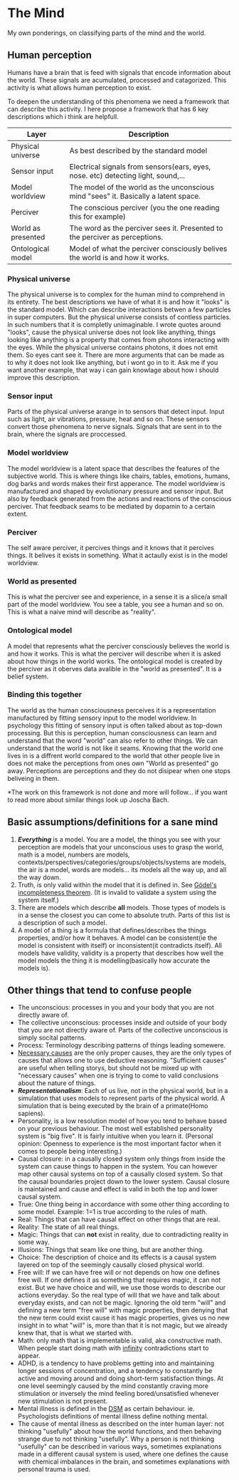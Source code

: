 # The Mind
My own ponderings, on classifying parts of the mind and the world.

## Human perception
Humans have a brain that is feed with signals that encode information about the world. These signals are acumulated, processed and catagorized. This activity is what allows human perception to exist.

To deepen the understanding of this phenomena we need a framework that can describe this activity. I here propose a framework that has 6 key descriptions which i think are helpfull.



| Layer                     | Description                                                                        |
| ------------------------- | ---------------------------------------------------------------------------------- |
| Physical universe         | As best described by the standard model                                            |
| Sensor input              | Electrical signals from sensors(ears, eyes, nose. etc) detecting light, sound,...  |
| Model worldview           | The model of the world as the unconscious mind "sees" it. Basically a latent space.  |
| Perciver                  | The conscious perciver (you the one reading this for example)                      |
| World as presented        | The word as the perciver sees it. Presented to the perciver as perceptions.        |
| Ontological model         | Model of what the perciver consciously belives the world is and how it works.      |



### Physical universe
The physical universe is to complex for the human mind to comprehend in its entirety. The best descriptions we have of what it is and how it "looks" is the standard model. Which can describe interactions betwen a few particles in super computers. But the physical universe consists of contless particles. In such numbers that it is completly unimaginable. I wrote quotes around "looks", cause the physical universe does not look like anything, things looking like anything is a property that comes from photons interacting with the eyes. While the physical universe contains photons, it does not emit them. So eyes cant see it. There are more arguments that can be made as to why it does not look like anything, but i wont go in to it. Ask me if you want another example, that way i can gain knowlage about how i should improve this description.

### Sensor input
Parts of the physical universe arange in to sensors that detect input. Input such as light, air vibrations, pressure, heat and so on. These sensors convert those phenomena to nerve signals. Signals that are sent in to the brain, where the signals are proccessed.

### Model worldview
The model worldview is a latent space that describes the features of the subjective world. This is where things like chairs, tables, emotions, humans, dog barks and words makes their first apperance. The model worldview is manufactured and shaped by evolutionary pressure and sensor input. But also by feedback generated from the actions and reactions of the conscious perciver. That feedback seams to be mediated by dopamin to a certain extent.

### Perciver
The self aware perciver, it percives things and it knows that it percives things. It belives it exists in something. What it actaully exist is in the model worldview.

### World as presented
This is what the perciver see and experience, in a sense it is a slice/a small part of the model worldview. You see a table, you see a human and so on. This is what a naive mind will describe as "reality".

### Ontological model
A model that represents what the perciver consciously believes the world is and how it works. This is what the perciver will describe when it is asked about how things in the world works. The ontological model is created by the perciver as it oberves data avalible in the "world as presented". It is a belief system.

### Binding this together
The world as the human consciousness perceives it is a representation manufactured by fitting sensory input to the model worldview.
In psychology this fitting of sensory input is often talked about as top-down processing. But this is perception, human consciousness can learn and understand that the word "world" can also refer to other things. We can understand that the world is not like it seams. Knowing that the world one lives in is a diffrent world compared to the world that other people live in does not make the perceptions from ones own "World as presented" go away. Perceptions are perceptions and they do not disipear when one stops beliveing in them.

*The work on this framework is not done and more will follow... if you want to read more about similar things look up Joscha Bach.


## Basic assumptions/definitions for a sane mind
1. ***Everything*** is a model. You are a model, the things you see with your perception are models that your unconscious uses to grasp the world, math is a model, numbers are models, contexts/perspectives/categories/groups/objects/systems are models, the air is a model, words are models... its models all the way up, and all the way down. 
2. Truth, is only valid within the model that it is defined in. See [Gödel's incompleteness theorem](https://en.wikipedia.org/wiki/Gödel%27s_incompleteness_theorems). (It is invalid to validate a system using the system itself.)
3. There are models which describe **all** models. Those types of models is in a sense the closest you can come to absolute truth. Parts of this list is a description of such a model. 
4. A model of a thing is a formula that defines/describes the things properties, and/or how it behaves. A model can be consistent(ie the model is consistent with itself) or inconsistent(it contradicts itself). All models have validity, validity is a property that describes how well the model models the thing it is modelling(basically how accurate the models is).

## Other things that tend to confuse people 
* The unconscious: processes in you and your body that you are not directly aware of.
* The collective unconscious: processes inside and outside of your body that you are not directly aware of. Parts of the collective unconscious is simply socital patterns.
* Process: Terminology describing patterns of things leading somewere.
* [Necessary causes](https://en.wikipedia.org/wiki/Causality#Necessary_and_sufficient_causes) are the only proper causes, they are the only types of causes that allows one to use deductive reasoning. "Sufficient causes" are useful when telling storys, but should not be mixed up with "necessary causes" when one is trying to come to valid conclusions about the nature of things.
* ***Representationalism***: Each of us live, not in the physical world, but in a simulation that uses models to represent parts of the physical world. A simulation that is being executed by the brain of a primate(Homo sapiens).
* Personality, is a low resolution model of how you tend to behave based on your previous behaviour. The most well established personality system is "big five". It is fairly intuitive when you learn it. (Personal opinion: Openness to experience is the most important factor when it comes to people being interesting.)
* Causal closure: in a causally closed system only things from inside the system can cause things to happen in the system. You can however map other causal systems on top of a causally closed system. So that the causal boundaries project down to the lower system. Causal closure is maintained and cause and effect is valid in both the top and lower causal system.
* True: One thing being in accordance with some other thing according to some model. Example: 1=1 is true according to the rules of math.
* Real: Things that can have causal effect on other things that are real.
* Reality: The state of all real things.
* Magic: Things that can **not** exist in reality, due to contradicting reality in some way.
* Illusions: Things that seam like one thing, but are another thing.
* Choice: The description of choice and its effects is a causal system layered on top of the seemingly causally closed physical world.
* Free will: If we can have free will or not depends on how one defines free will. If one defines it as something that requires magic, it can not exist. But we have choice and will, we use those words to describe our actions everyday. So the real type of will that we have and talk about everyday exists, and can not be magic. Ignoring the old term "will" and defining a new term "free will" with magic properties, then denying that the new term could exist cause it has magic properties, gives us no new insight in to what "will" is, more than that it is not magic, but we already knew that, that is what we started with.
* Math: only math that is implementable is valid, aka constructive math. When people start doing math with [infinity](https://en.wikipedia.org/wiki/Infinity) contradictions start to appear.
* ADHD, is a tendency to have problems getting into and maintaining longer sessions of concentration, and a tendency to constantly be active and moving around and doing short-term satisfaction things. At one level seemingly caused by the mind constantly craving more stimulation or inversely the mind feeling bored/unsatisfied whenever new stimulation is not present.
* Mental illness is defined in the [DSM](https://en.wikipedia.org/wiki/Diagnostic_and_Statistical_Manual_of_Mental_Disorders) as certain behaviour. ie. Psychologists definitions of mental illness define nothing mental.
* The cause of mental illness as described on the inter human layer: not thinking "usefully" about how the world functions, and then behaving strange due to not thinking "usefully". Why a person is not thinking "usefully" can be described in various ways, sometimes explanations made in a different causal system is used, where one defines the cause with chemical imbalances in the brain, and sometimes explanations with personal trauma is used.
